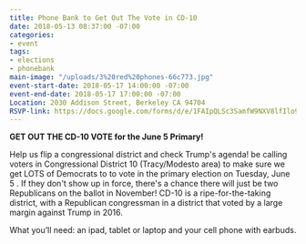 ```yaml
---
title: Phone Bank to Get Out The Vote in CD-10
date: 2018-05-13 08:37:00 -07:00
categories:
- event
tags:
- elections
- phonebank
main-image: "/uploads/3%20red%20phones-66c773.jpg"
event-start-date: 2018-05-17 14:00:00 -07:00
event-end-date: 2018-05-17 17:00:00 -07:00
Location: 2030 Addison Street, Berkeley CA 94704
RSVP-link: https://docs.google.com/forms/d/e/1FAIpQLSc3SamfW9NXV8lfIlo9JKAIpRaasqX-9bPUExm9Al-XzwZ96g/viewform
---
```


**GET OUT THE CD-10 VOTE for the June 5 Primary!**

Help us flip a congressional district and check Trump's agenda! be calling voters in Congressional District 10 (Tracy/Modesto area) to make sure we get LOTS of Democrats to to vote in the primary election on Tuesday, June 5 .  If they don't show up in force,  there's a chance there will just be two Republicans on the ballot in November!  CD-10 is a ripe-for-the-taking district, with a Republican congressman in a district that voted by a large margin against Trump in 2016.

What you’ll need: an ipad, tablet or laptop and your cell phone with earbuds.